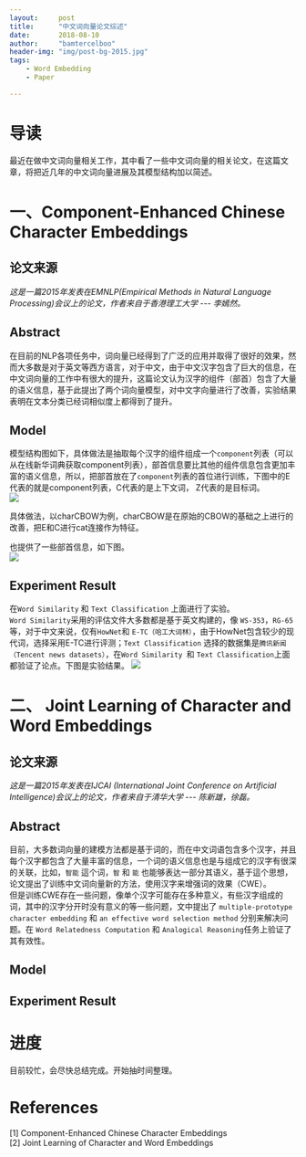 ```yaml
---
layout:     post
title:      "中文词向量论文综述"
date:       2018-08-10
author:     "bamtercelboo"
header-img: "img/post-bg-2015.jpg"
tags:
    - Word Embedding
    - Paper

---
```



#  导读  #
最近在做中文词向量相关工作，其中看了一些中文词向量的相关论文，在这篇文章，将把近几年的中文词向量进展及其模型结构加以简述。


# 一、Component-Enhanced Chinese Character Embeddings #

## 论文来源 ##
*这是一篇2015年发表在EMNLP(Empirical Methods in Natural Language Processing)会议上的论文，作者来自于香港理工大学 --- 李嫣然。*

## Abstract ##
在目前的NLP各项任务中，词向量已经得到了广泛的应用并取得了很好的效果，然而大多数是对于英文等西方语言，对于中文，由于中文汉字包含了巨大的信息，在中文词向量的工作中有很大的提升，这篇论文认为汉字的组件（部首）包含了大量的语义信息，基于此提出了两个词向量模型，对中文字向量进行了改善，实验结果表明在文本分类已经词相似度上都得到了提升。

## Model ##
模型结构图如下，具体做法是抽取每个汉字的组件组成一个`component`列表（可以从在线新华词典获取component列表），部首信息要比其他的组件信息包含更加丰富的语义信息，所以，把部首放在了`component`列表的首位进行训练，下图中的E代表的就是component列表，C代表的是上下文词， Z代表的是目标词。    
![](https://i.imgur.com/PighS1W.jpg)

具体做法，以charCBOW为例，charCBOW是在原始的CBOW的基础之上进行的改善，把E和C进行cat连接作为特征。    

也提供了一些部首信息，如下图。  
![](https://i.imgur.com/KmB32WF.jpg)

## Experiment Result ##
在`Word Similarity` 和 `Text Classification` 上面进行了实验。  
`Word Similarity`采用的评估文件大多数都是基于英文构建的，像 `WS-353`，`RG-65`等，对于中文来说，仅有`HowNet`和 `E-TC（哈工大词林）`，由于HowNet包含较少的现代词，选择采用E-TC进行评测；`Text Classification`  选择的数据集是`腾讯新闻（Tencent news datasets）`，在`Word Similarity `和 `Text Classification`上面都验证了论点。下图是实验结果。
![](https://i.imgur.com/99pznZG.jpg)



# 二、 Joint Learning of Character and Word Embeddings #

## 论文来源 ##
*这是一篇2015年发表在IJCAI (International Joint Conference on Artificial Intelligence)会议上的论文，作者来自于清华大学 --- 陈新雄，徐磊。*

## Abstract ##
目前，大多数词向量的建模方法都是基于词的，而在中文词语包含多个汉字，并且每个汉字都包含了大量丰富的信息，一个词的语义信息也是与组成它的汉字有很深的关联，比如，`智能` 這个词，`智` 和 `能` 也能够表达一部分其语义，基于這个思想，论文提出了训练中文词向量新的方法，使用汉字来增强词的效果（CWE）。  
但是训练CWE存在一些问题，像单个汉字可能存在多种意义，有些汉字组成的词，其中的汉字分开时没有意义的等一些问题，文中提出了 `multiple-prototype character embedding` 和 `an effective word selection method` 分别来解决问题。在 `Word Relatedness Computation` 和 `Analogical Reasoning`任务上验证了其有效性。 

## Model ##


## Experiment Result ##




#  进度  #
目前较忙，会尽快总结完成。开始抽时间整理。


# References  #
[1] Component-Enhanced Chinese Character Embeddings  
[2] Joint Learning of Character and Word Embeddings
 








